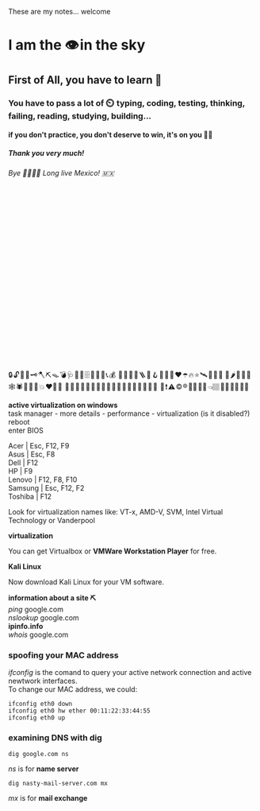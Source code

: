 These are my notes... welcome <br/>

# I am the 👁️ in the sky

## First of All, you have to learn 🐧 

### You have to pass a lot of ⏲️  typing, coding, testing, thinking, failing, reading, studying, building...

#### if you don't practice, you don't deserve to win, it's on you 🫵🏾 

##### Thank you very much!

###### Bye 🫱🏻‍🫲🏾 Long live Mexico! 🇲🇽 

<br/><br/><br/><br/><br/><br/><br/><br/><br/><br/>
<br/><br/><br/><br/><br/><br/><br/><br/><br/><br/>



🔒 🔓 🔐 🔑 🗝️ 🪓 ⛏️ 🪤 💣 🩺 🪪 🔗 🗄️ 🔌 🪫 🔋 📞 💰 
🔎 💾 📌 💊 🪜 🧰 🪝 📡 🎩 🥊 ♥️ ☂️ 🔥 ⭐ 🛰️ 🧭 🚨 🧱
🥝 🌶️ 🍝 🐻 🐙 🕸️ 🕷️ 🐉 🦏 🦠 💥 ❤️‍🔥 💯 
🫦 🧠 🐫 🦎 🐞 🦋 🐜 🦄 🦮 🐬 🦈 🥑 🍜 🍕 🥦 🍄 🍷 🍺 
🍪 ❗ ⚠️ ©️ ®️ 🤌🏾 🫳🏽 👈🏽 💪🏽 👂🏽 🤝🏾 <br/>

__active virtualization on windows__ <br/>
task manager - more details - performance - virtualization (is it disabled?) <br/>
reboot <br/>
enter BIOS <br/>

Acer    | Esc, F12, F9 <br/>
Asus    | Esc, F8 <br/>
Dell    | F12 <br/>
HP      | F9 <br/>
Lenovo  | F12, F8, F10 <br/>
Samsung | Esc, F12, F2 <br/>
Toshiba | F12 <br/>

Look for virtualization names like: VT-x, AMD-V, SVM, Intel Virtual Technology or Vanderpool <br/>

__virtualization__ <br/>

You can get Virtualbox or __VMWare Workstation Player__ for free. <br/>

__Kali Linux__ <br/>

Now download Kali Linux for your VM software. <br/>


__information about a site ⛏️__ <br/>
_ping_ google.com <br/>
_nslookup_ google.com <br/>
__ipinfo.info__ <br/>
_whois_ google.com <br/>


### spoofing your MAC address

_ifconfig_ is the comand to query your active network connection and active newtwork interfaces. <br/>
To change our MAC address, we could: <br/>

```terminal
ifconfig eth0 down
ifconfig eth0 hw ether 00:11:22:33:44:55
ifconfig eth0 up
```

### examining DNS with dig

```terminal
dig google.com ns
```

_ns_ is for __name server__ <br/>


```terminal
dig nasty-mail-server.com mx
```

_mx_ is for __mail exchange__ <br/>



